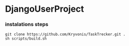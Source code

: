 # DjangoUserProject
### instalations steps

    git clone https://github.com/Kryvonis/TaskTrecker.git .
    sh scripts/build.sh
